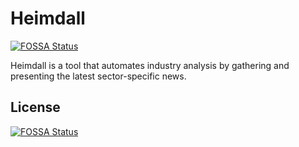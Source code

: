 # Heimdall
[![FOSSA Status](https://app.fossa.com/api/projects/git%2Bgithub.com%2Fanaclumos%2Fheimdall.svg?type=shield)](https://app.fossa.com/projects/git%2Bgithub.com%2Fanaclumos%2Fheimdall?ref=badge_shield)


Heimdall is a tool that automates industry analysis by gathering and presenting the latest sector-specific news.


## License
[![FOSSA Status](https://app.fossa.com/api/projects/git%2Bgithub.com%2Fanaclumos%2Fheimdall.svg?type=large)](https://app.fossa.com/projects/git%2Bgithub.com%2Fanaclumos%2Fheimdall?ref=badge_large)